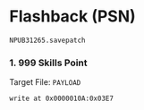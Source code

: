 # Flashback (PSN) 

`NPUB31265.savepatch`

### 1. 999 Skills Point

Target File: `PAYLOAD`

```
write at 0x0000010A:0x03E7
```

